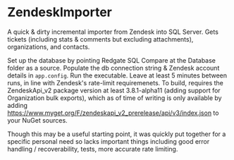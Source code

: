 # ZendeskImporter

A quick & dirty incremental importer from Zendesk into SQL Server. Gets tickets (including stats & comments but excluding attachments), organizations, and contacts.

Set up the database by pointing Redgate SQL Compare at the Database folder as a source. Populate the db connection string & Zendesk account details in `app.config`. Run the executable. Leave at least 5 minutes between runs, in line with Zendesk's rate-limit requiremenets. To build, requires the ZendeskApi_v2 package version at least 3.8.1-alpha11 (adding support for Organization bulk exports), which as of time of writing is only available by adding https://www.myget.org/F/zendeskapi_v2_prerelease/api/v3/index.json to your NuGet sources.

Though this may be a useful starting point, it was quickly put together for a specific personal need so lacks important things including good error handling / recoverability, tests, more accurate rate limiting.
